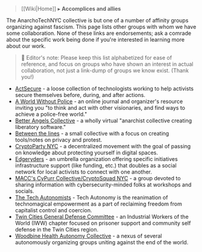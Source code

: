 > [[Wiki|Home]] ▸ **Accomplices and allies**

The AnarchoTechNYC collective is but one of a number of affinity groups organizing against fascism. This page lists other groups with whom we have some collaboration. None of these links are endorsements; ask a comrade about the specific work being done if you're interested in learning more about our work.

> 📝 Editor's note: Please keep this list alphabetized for ease of reference, and focus on groups who have shown an interest in actual collaboration, not just a link-dump of groups we know exist. (Thank you!)

* [ActSecure](https://actsecure.org/) - a loose collection of technologists working to help activists secure themselves before, during, and after actions.
* [A World Without Police](http://aworldwithoutpolice.org) - an online journal and organizer's resource inviting you "to think and act with other visionaries, and find ways to achieve a police-free world."
* [Better Angels Collective](https://betterangels.github.io/) - a wholly virtual "anarchist collective creating liberatory software."
* [Between the lines](http://betweenthelines.github.io/) - a small collective with a focus on creating tools/notes on privacy and protest.
* [CryptoParty NYC](https://www.cryptoparty.in/nyc) - a decentralized movement with the goal of passing on knowledge about protecting yourself in digital spaces.
* [Edgeryders](https://edgeryders.eu/) - an umbrella organization offering specific initiatives infrastructure support (like funding, etc.) that doubles as a social network for local activists to connect with one another.
* [MACC's CyPurr Collective/CryptoSquad NYC](http://macc.nyc/groups) - a group devoted to sharing information with cybersecurity-minded folks at workshops and socials.
* [The Tech Autonomists](https://tech-autonomy.com/) - Tech Autonomy is the reanimation of technomagical empowerment as a part of reclaiming freedom from capitalist control and coercion.
* [Twin Cities General Defense Committee](https://twincitiesgdc.org/) - an Industrial Workers of the World (IWW) chapter focused on prisoner support and community self defense in the Twin Cities region.
* [Woodbine Health Autonomy Collective](http://woodbine.nyc/) - a nexus of several autonomously organizing groups uniting against the end of the world.
